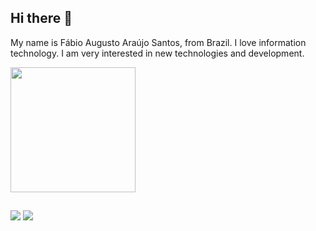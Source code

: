 ## Hi there 👋

My name is Fábio Augusto Araújo Santos, from Brazil. I love information technology. I am very interested in new technologies and development.

 <div>
  <a href="https://github.com/fabio-aug">

  <img height="200em" src="https://github-readme-stats.vercel.app/api/top-langs/?username=fabio-aug&layout=compact&langs_count=7&theme=dracula"/>
</div>

##

<div>
  <a href = "mailto:fabio.augusto1911@gmail.com"><img src="https://img.shields.io/badge/-Gmail-%23333?style=for-the-badge&logo=gmail&logoColor=white" target="_blank"></a>
  <a href="https://www.linkedin.com/in/f%C3%A1bio-augusto-400b55202" target="_blank"><img src="https://img.shields.io/badge/-LinkedIn-%230077B5?style=for-the-badge&logo=linkedin&logoColor=white" target="_blank"></a> 
</div>